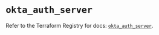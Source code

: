 # `okta_auth_server`

Refer to the Terraform Registry for docs: [`okta_auth_server`](https://registry.terraform.io/providers/okta/okta/4.8.0/docs/resources/auth_server).
